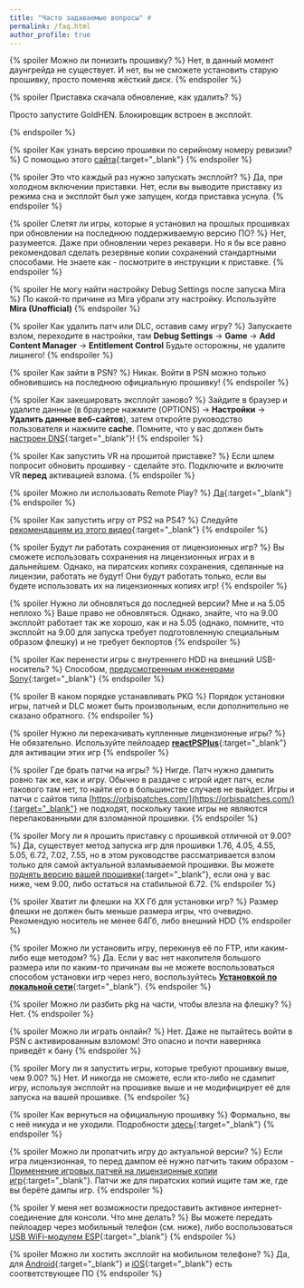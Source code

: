 ```yaml
---
title: "Часто задаваемые вопросы" #
permalink: /faq.html
author_profile: true
---
```


{% spoiler Можно ли понизить прошивку? %}
Нет, в данный момент даунгрейда не существует. И нет, вы не сможете установить старую прошивку, просто поменяв жёсткий диск. 
{% endspoiler %}

{% spoiler Приставка скачала обновление, как удалить? %}

Просто запустите GoldHEN. Блокировщик встроен в эксплойт.

{% endspoiler %}

{% spoiler Как узнать версию прошивки по серийному номеру ревизии? %}
С помощью этого [сайта](https://defaultdnb.github.io/PS4IDENT/index.html){:target="_blank"}
{% endspoiler %}

{% spoiler Это что каждый раз нужно запускать эксплойт? %}
Да, при холодном включении приставки. Нет, если вы выводите приставку из режима сна и эксплойт был уже запущен, когда приставка уснула.
{% endspoiler %}

{% spoiler Слетят ли игры, которые я установил на прошлых прошивках при обновлении на последнюю поддерживаемую версию ПО? %}
Нет, разумеется. Даже при обновлении через рекавери. Но я бы все равно рекомендовал сделать резервные копии сохранений стандартными способами. Не знаете как - посмотрите в инструкции к приставке. 
{% endspoiler %}

{% spoiler Не могу найти настройку Debug Settings после запуска Mira %}
По какой-то причине из Mira убрали эту настройку. Используйте **Mira (Unofficial)**
{% endspoiler %}

{% spoiler Как удалить патч или DLC, оставив саму игру? %}
Запускаете взлом, переходите в настройки, там **Debug Settings** -> **Game** -> **Add Content Manager** -> **Entitlement Control**
Будьте осторожны, не удалите лишнего!
{% endspoiler %}

{% spoiler Как зайти в PSN? %}
Никак. Войти в PSN можно только обновившись на последнюю официальную прошивку!
{% endspoiler %}

{% spoiler Как закешировать эксплойт заново? %}
Зайдите в браузер и удалите данные (в браузере нажмите (OPTIONS) -> **Настройки** -> **Удалить данные веб-сайтов**), затем откройте руководство пользователя и нажмите **cache**. Помните, что у вас должен быть [настроен DNS](start-hen){:target="_blank"}!
{% endspoiler %}

{% spoiler Как запустить VR на прошитой приставке? %}
Если шлем попросит обновить прошивку - сделайте это. Подключите и включите VR **перед** активацией взлома. 
{% endspoiler %}

{% spoiler Можно ли использовать Remote Play? %}
[Да](remote-play){:target="_blank"} 
{% endspoiler %}

{% spoiler Как запустить игру от PS2 на PS4? %}
Следуйте [рекомендациям из этого видео](https://youtu.be/YKurUS2_wC0){:target="_blank"}
{% endspoiler %}

{% spoiler Будут ли работать сохранения от лицензионных игр? %}
Вы сможете использовать сохранения на лицензионных играх и в дальнейшем. Однако, на пиратских копиях сохранения, сделанные на лицензии, работать не будут! Они будут работать только, если вы будете использовать их на лицензионных копиях игр! 
{% endspoiler %}

{% spoiler Нужно ли обновляться до последней версии? Мне и на 5.05 неплохо %}
Ваше право не обновляться. Однако, знайте, что на 9.00 эксплойт работает так же хорошо, как и на 5.05 (однако, помните, что эксплойт на 9.00 для запуска требует подготовленную специальным образом флешку) и не требует бекпортов
{% endspoiler %}

{% spoiler Как перенести игры с внутреннего HDD на внешний USB-носитель? %}
Способом, [предусмотренным инженерами Sony](https://blog.ru.playstation.com/2017/03/11/external-hdd-faq/){:target="_blank"}
{% endspoiler %}

{% spoiler В каком порядке устанавливать PKG %}
Порядок установки игры, патчей и DLC может быть произвольным, если дополнительно не сказано обратного. 
{% endspoiler %}

{% spoiler Нужно ли перекачивать купленные лицензионные игры? %}
Не обязательно. Используйте пейлоадер [**reactPSPlus**](https://github.com/Zer0xFF/reactPSPLUS/releases/latest){:target="_blank"} для активации этих игр
{% endspoiler %}

{% spoiler Где брать патчи на игры? %}
Нигде. Патч нужно дампить ровно так же, как и игру. Обычно в раздаче с игрой идет патч, если такового там нет, то найти его в большинстве случаев не выйдет. Игры и патчи с сайтов типа [https://orbispatches.com/](https://orbispatches.com/){:target="_blank"} не подходят, поскольку такие игры не являются перепакованными для взломанной прошивки. 
{% endspoiler %}

{% spoiler Могу ли я прошить приставку с прошивкой отличной от 9.00? %}
Да, существует метод запуска игр для прошивки 1.76, 4.05, 4.55, 5.05, 6.72, 7.02, 7.55, но в этом руководстве рассматривается взлом только для самой актуальной взламываемой прошивки. Вы можете [поднять версию вашей прошивки](usb-update-900){:target="_blank"}, если она у вас ниже, чем 9.00, либо остаться на стабильной 6.72.
{% endspoiler %}

{% spoiler Хватит ли флешки на XX Гб для установки игр? %}
Размер флешки не должен быть меньше размера игры, что очевидно. Рекомендую носитель не менее 64Гб, либо внешний HDD
{% endspoiler %}

{% spoiler Можно ли установить игру, перекинув её по FTP, или каким-либо еще методом? %}
Да. Если у вас нет накопителя большого размера или по каким-то причинам вы не можете воспользоваться способом установки игр через него, воспользуйтесь [**Установкой по локальной сети**](games){:target="_blank"}. 
{% endspoiler %}

{% spoiler Можно ли разбить pkg на части, чтобы влезла на флешку? %}
Нет.
{% endspoiler %}

{% spoiler Можно ли играть онлайн? %}
Нет. Даже не пытайтесь войти в PSN с активированным взломом! Это опасно и почти наверняка приведёт к бану
{% endspoiler %}

{% spoiler Могу ли я запустить игры, которые требуют прошивку выше, чем 9.00? %}
Нет. И никогда не сможете, если кто-либо не сдампит игру, используя эксплойт на прошивке выше и не модифицирует её для запуска на вашей прошивке.
{% endspoiler %}

{% spoiler Как вернуться на официальную прошивку %}
Формально, вы с неё никуда и не уходили. Подробности [здесь](uninstall-hen){:target="_blank"}
{% endspoiler %}

{% spoiler Можно ли пропатчить игру до актуальной версии? %}
Если игра лицензионная, то перед дампом её нужно патчить таким образом - [Применение игровых патчей на лицензионные копии игр](game-patches){:target="_blank"}. Патчи же для пиратских копий ищите там же, где вы берёте дампы игр. 
{% endspoiler %}

{% spoiler У меня нет возможности предоставить активное интернет-соединение для консоли. Что мне делать? %}
Вы можете передать пейлоадер через мобильный телефон (см. ниже), либо воспользоваться [USB WiFi-модулем ESP](https://4pda.to/forum/index.php?showtopic=885825&view=findpost&p=73705006){:target="_blank"}
{% endspoiler %}

{% spoiler Можно ли хостить эксплойт на мобильном телефоне? %}
Да, для [Android](https://4pda.to/forum/index.php?showtopic=885825&view=findpost&p=70298081){:target="_blank"} и [iOS](https://www.psxhax.com/threads/how-to-host-ps4hen-for-airdisk-ios-iphone-guide-by-leslie84.4383/){:target="_blank"} есть соответствующее ПО
{% endspoiler %}
